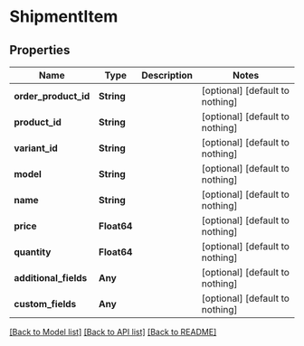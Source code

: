 # ShipmentItem


## Properties
Name | Type | Description | Notes
------------ | ------------- | ------------- | -------------
**order_product_id** | **String** |  | [optional] [default to nothing]
**product_id** | **String** |  | [optional] [default to nothing]
**variant_id** | **String** |  | [optional] [default to nothing]
**model** | **String** |  | [optional] [default to nothing]
**name** | **String** |  | [optional] [default to nothing]
**price** | **Float64** |  | [optional] [default to nothing]
**quantity** | **Float64** |  | [optional] [default to nothing]
**additional_fields** | **Any** |  | [optional] [default to nothing]
**custom_fields** | **Any** |  | [optional] [default to nothing]


[[Back to Model list]](../README.md#models) [[Back to API list]](../README.md#api-endpoints) [[Back to README]](../README.md)



